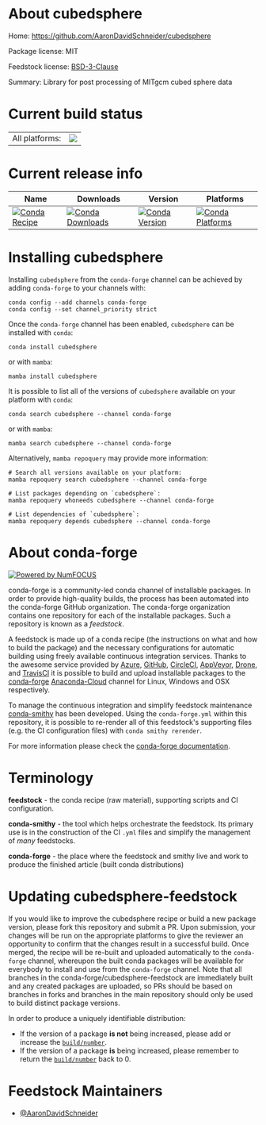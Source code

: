 About cubedsphere
=================

Home: https://github.com/AaronDavidSchneider/cubedsphere

Package license: MIT

Feedstock license: [BSD-3-Clause](https://github.com/conda-forge/cubedsphere-feedstock/blob/main/LICENSE.txt)

Summary: Library for post processing of MITgcm cubed sphere data

Current build status
====================


<table><tr><td>All platforms:</td>
    <td>
      <a href="https://dev.azure.com/conda-forge/feedstock-builds/_build/latest?definitionId=11589&branchName=main">
        <img src="https://dev.azure.com/conda-forge/feedstock-builds/_apis/build/status/cubedsphere-feedstock?branchName=main">
      </a>
    </td>
  </tr>
</table>

Current release info
====================

| Name | Downloads | Version | Platforms |
| --- | --- | --- | --- |
| [![Conda Recipe](https://img.shields.io/badge/recipe-cubedsphere-green.svg)](https://anaconda.org/conda-forge/cubedsphere) | [![Conda Downloads](https://img.shields.io/conda/dn/conda-forge/cubedsphere.svg)](https://anaconda.org/conda-forge/cubedsphere) | [![Conda Version](https://img.shields.io/conda/vn/conda-forge/cubedsphere.svg)](https://anaconda.org/conda-forge/cubedsphere) | [![Conda Platforms](https://img.shields.io/conda/pn/conda-forge/cubedsphere.svg)](https://anaconda.org/conda-forge/cubedsphere) |

Installing cubedsphere
======================

Installing `cubedsphere` from the `conda-forge` channel can be achieved by adding `conda-forge` to your channels with:

```
conda config --add channels conda-forge
conda config --set channel_priority strict
```

Once the `conda-forge` channel has been enabled, `cubedsphere` can be installed with `conda`:

```
conda install cubedsphere
```

or with `mamba`:

```
mamba install cubedsphere
```

It is possible to list all of the versions of `cubedsphere` available on your platform with `conda`:

```
conda search cubedsphere --channel conda-forge
```

or with `mamba`:

```
mamba search cubedsphere --channel conda-forge
```

Alternatively, `mamba repoquery` may provide more information:

```
# Search all versions available on your platform:
mamba repoquery search cubedsphere --channel conda-forge

# List packages depending on `cubedsphere`:
mamba repoquery whoneeds cubedsphere --channel conda-forge

# List dependencies of `cubedsphere`:
mamba repoquery depends cubedsphere --channel conda-forge
```


About conda-forge
=================

[![Powered by
NumFOCUS](https://img.shields.io/badge/powered%20by-NumFOCUS-orange.svg?style=flat&colorA=E1523D&colorB=007D8A)](https://numfocus.org)

conda-forge is a community-led conda channel of installable packages.
In order to provide high-quality builds, the process has been automated into the
conda-forge GitHub organization. The conda-forge organization contains one repository
for each of the installable packages. Such a repository is known as a *feedstock*.

A feedstock is made up of a conda recipe (the instructions on what and how to build
the package) and the necessary configurations for automatic building using freely
available continuous integration services. Thanks to the awesome service provided by
[Azure](https://azure.microsoft.com/en-us/services/devops/), [GitHub](https://github.com/),
[CircleCI](https://circleci.com/), [AppVeyor](https://www.appveyor.com/),
[Drone](https://cloud.drone.io/welcome), and [TravisCI](https://travis-ci.com/)
it is possible to build and upload installable packages to the
[conda-forge](https://anaconda.org/conda-forge) [Anaconda-Cloud](https://anaconda.org/)
channel for Linux, Windows and OSX respectively.

To manage the continuous integration and simplify feedstock maintenance
[conda-smithy](https://github.com/conda-forge/conda-smithy) has been developed.
Using the ``conda-forge.yml`` within this repository, it is possible to re-render all of
this feedstock's supporting files (e.g. the CI configuration files) with ``conda smithy rerender``.

For more information please check the [conda-forge documentation](https://conda-forge.org/docs/).

Terminology
===========

**feedstock** - the conda recipe (raw material), supporting scripts and CI configuration.

**conda-smithy** - the tool which helps orchestrate the feedstock.
                   Its primary use is in the construction of the CI ``.yml`` files
                   and simplify the management of *many* feedstocks.

**conda-forge** - the place where the feedstock and smithy live and work to
                  produce the finished article (built conda distributions)


Updating cubedsphere-feedstock
==============================

If you would like to improve the cubedsphere recipe or build a new
package version, please fork this repository and submit a PR. Upon submission,
your changes will be run on the appropriate platforms to give the reviewer an
opportunity to confirm that the changes result in a successful build. Once
merged, the recipe will be re-built and uploaded automatically to the
`conda-forge` channel, whereupon the built conda packages will be available for
everybody to install and use from the `conda-forge` channel.
Note that all branches in the conda-forge/cubedsphere-feedstock are
immediately built and any created packages are uploaded, so PRs should be based
on branches in forks and branches in the main repository should only be used to
build distinct package versions.

In order to produce a uniquely identifiable distribution:
 * If the version of a package **is not** being increased, please add or increase
   the [``build/number``](https://docs.conda.io/projects/conda-build/en/latest/resources/define-metadata.html#build-number-and-string).
 * If the version of a package **is** being increased, please remember to return
   the [``build/number``](https://docs.conda.io/projects/conda-build/en/latest/resources/define-metadata.html#build-number-and-string)
   back to 0.

Feedstock Maintainers
=====================

* [@AaronDavidSchneider](https://github.com/AaronDavidSchneider/)


<!-- dummy commit to enable rerendering -->

